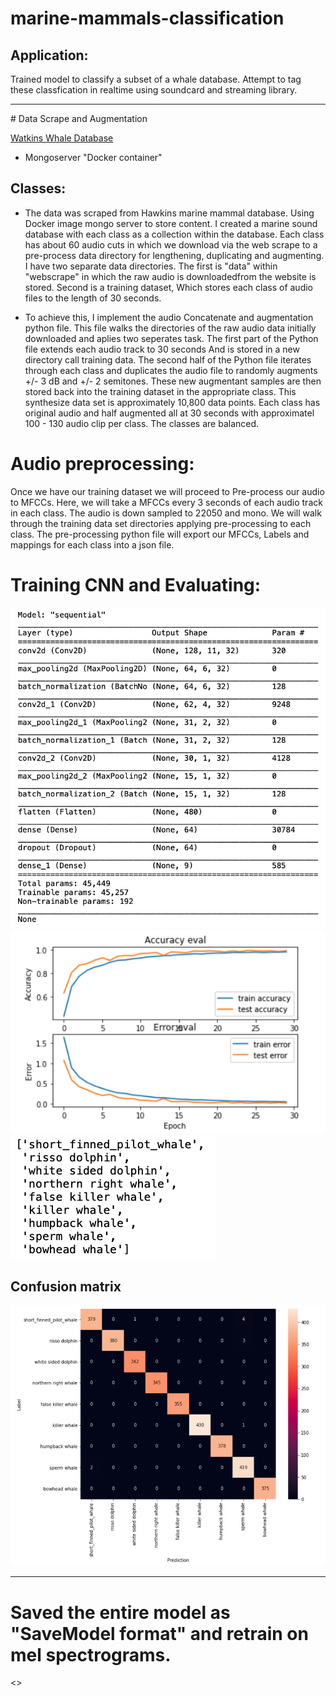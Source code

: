 # marine-mammals-classification
## Application:

Trained model to classify a subset of a whale database. Attempt to tag these classfication in realtime using soundcard and streaming library.



<hr>
# Data Scrape and Augmentation

[Watkins Whale Database](https://cis.whoi.edu/science/B/whalesounds/index.cfm)

* Mongoserver "Docker container"


## Classes: 


* The data was scraped from Hawkins marine mammal database. Using Docker image mongo server to store content. I created a marine sound database with each class as a collection within the database. Each class has about 60 audio cuts in which we download via the web scrape to a pre-process data directory for lengthening, duplicating and augmenting. I have two separate data directories. The first is "data" within "webscrape" in which the raw audio is downloadedfrom the website is stored. Second is a training dataset, Which stores each class of audio files to the length of 30 seconds. 

* To achieve this, I implement the audio Concatenate and augmentation python file. This file walks the directories of the raw audio data initially downloaded and aplies two seperates task. The first part of the Python file extends each audio track to 30 seconds And is stored in a new directory call training data. The second half of the Python file iterates through each class and duplicates the audio file to randomly augments +/- 3 dB and +/- 2 semitones. These new augmentant samples are then stored back into the training dataset in the appropriate class. This synthesize data set is approximately 10,800 data points. Each class has original audio and half augmented all at 30 seconds with approximatel 100 - 130 audio clip per class. The classes are balanced. 



# Audio preprocessing:


Once we have our training dataset we will proceed to Pre-process our audio to MFCCs. Here, we will take a MFCCs every 3 seconds of each audio track in each class. The audio is down sampled to 22050 and mono. We will walk through the training data set directories applying pre-processing to each class. The pre-processing python file will export our MFCCs, Labels and mappings for each class into a json file. 

# Training CNN and Evaluating:

![](images/model_summary.png)
![](images/training_plot.png)
![](images/classes.png)

## Confusion matrix

![](images/confusion_matrix.png)

<hr>

# Saved the entire model as "SaveModel format" and retrain on mel spectrograms.



<>